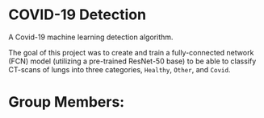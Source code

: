 # COVID-19 Detection

A Covid-19 machine learning detection algorithm.

The goal of this project was to create and train a fully-connected network (FCN) model (utilizing a pre-trained ResNet-50 base) to be able to classify CT-scans of lungs into three categories, ``Healthy``, ``Other``, and ``Covid``. 

# Group Members: